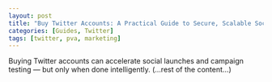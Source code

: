 ```yaml
---
layout: post
title: "Buy Twitter Accounts: A Practical Guide to Secure, Scalable Social Presence"
categories: [Guides, Twitter]
tags: [twitter, pva, marketing]
---
```


Buying Twitter accounts can accelerate social launches and campaign testing — but only when done intelligently. (…rest of the content…)
